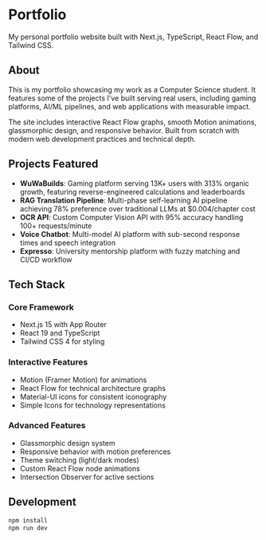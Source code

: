 # Portfolio

My personal portfolio website built with Next.js, TypeScript, React Flow, and Tailwind CSS.

## About

This is my portfolio showcasing my work as a Computer Science student. It features some of the projects I've built serving real users, including gaming platforms, AI/ML pipelines, and web applications with measurable impact.

The site includes interactive React Flow graphs, smooth Motion animations, glassmorphic design, and responsive behavior. Built from scratch with modern web development practices and technical depth.

## Projects Featured

- **WuWaBuilds**: Gaming platform serving 13K+ users with 313% organic growth, featuring reverse-engineered calculations and leaderboards
- **RAG Translation Pipeline**: Multi-phase self-learning AI pipeline achieving 78% preference over traditional LLMs at $0.004/chapter cost
- **OCR API**: Custom Computer Vision API with 95% accuracy handling 100+ requests/minute
- **Voice Chatbot**: Multi-model AI platform with sub-second response times and speech integration
- **Expresso**: University mentorship platform with fuzzy matching and CI/CD workflow

## Tech Stack

### Core Framework
- Next.js 15 with App Router
- React 19 and TypeScript
- Tailwind CSS 4 for styling

### Interactive Features
- Motion (Framer Motion) for animations
- React Flow for technical architecture graphs
- Material-UI icons for consistent iconography
- Simple Icons for technology representations

### Advanced Features
- Glassmorphic design system
- Responsive behavior with motion preferences
- Theme switching (light/dark modes)
- Custom React Flow node animations
- Intersection Observer for active sections

## Development

```bash
npm install
npm run dev
```
